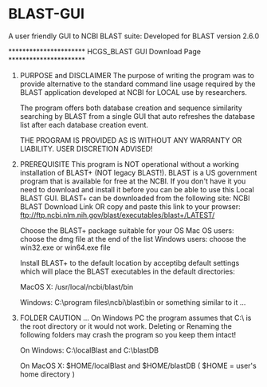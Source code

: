 # BLAST-GUI
A user friendly GUI to NCBI BLAST suite: Developed for BLAST version 2.6.0

********************** HCGS_BLAST GUI Download Page **********************

1. PURPOSE and DISCLAIMER
   The purpose of writing the program was to provide alternative to the standard command line
   usage required by the BLAST application developed at NCBI for LOCAL use by researchers.

   The program offers both database creation and sequence similarity searching by BLAST from
   a single GUI that auto refreshes the database list after each database creation event.

   THE PROGRAM IS PROVIDED AS IS WITHOUT ANY WARRANTY OR LIABILITY. USER DISCRETION ADVISED!

2. PREREQUISITE
   This program is NOT operational without a working installation of BLAST+ (NOT legacy BLAST!).
   BLAST is a US government program that is available for free at the NCBI. If you don't have
   it you need to download and install it before you can be able to use this Local BLAST GUI.
   BLAST+ can be downloaded from the following site:  NCBI BLAST Download Link
   OR copy and paste this link to your prowser:
   		ftp://ftp.ncbi.nlm.nih.gov/blast/executables/blast+/LATEST/

   Choose the BLAST+ package suitable for your OS
	Mac OS  users: choose the dmg file at the end of the list
        Windows users: choose the win32.exe or win64.exe file

   Install BLAST+ to the default location by acceptibg default settings 
   which will place the BLAST executables in the default directories:
   
      MacOS X: /usr/local/ncbi/blast/bin
      
      Windows: C:\program files\ncbi\blast\bin       or something similar to it ...
      

3. FOLDER CAUTION ...
   On Windows PC the program assumes that C:\ is the root directory or it would not work.
   Deleting or Renaming the following folders may crash	the program so you keep them intact!

      On Windows:  C:\localBlast    and  C:\blastDB
      
      On MacOS X:  $HOME/localBlast and  $HOME/blastDB   ( $HOME = user's home directory )


